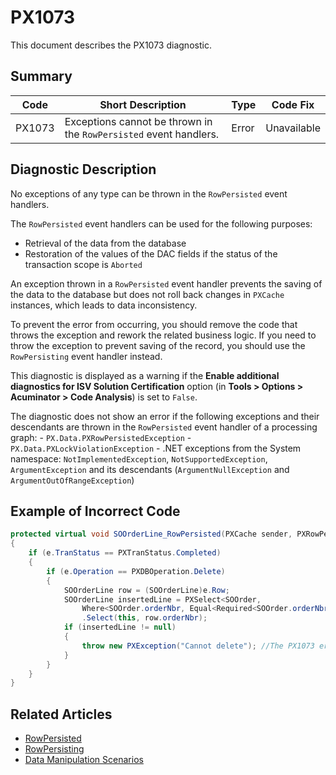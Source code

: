# PX1073
This document describes the PX1073 diagnostic.

## Summary

| Code   | Short Description                                                 | Type  | Code Fix    | 
| ------ | ----------------------------------------------------------------- | ----- | ----------- | 
| PX1073 | Exceptions cannot be thrown in the `RowPersisted` event handlers. | Error | Unavailable |

## Diagnostic Description
No exceptions of any type can be thrown in the `RowPersisted` event handlers. 

The `RowPersisted` event handlers can be used for the following purposes:

 - Retrieval of the data from the database
 - Restoration of the values of the DAC fields if the status of the transaction scope is `Aborted`

An exception thrown in a `RowPersisted` event handler prevents the saving of the data to the database but does not roll back changes in `PXCache` instances, which leads to data inconsistency.

To prevent the error from occurring, you should remove the code that throws the exception and rework the related business logic. If you need to throw the exception to prevent saving of the record, you should use the `RowPersisting` event handler instead.

This diagnostic is displayed as a warning if the **Enable additional diagnostics for ISV Solution Certification** option (in **Tools > Options > Acuminator > Code Analysis**) is set to `False`.

The diagnostic does not show an error if the following exceptions and their descendants are thrown in the `RowPersisted` event handler of a processing graph:
	- `PX.Data.PXRowPersistedException`
	- `PX.Data.PXLockViolationException`
	- .NET exceptions from the System namespace: `NotImplementedException`, `NotSupportedException`, `ArgumentException` and its descendants (`ArgumentNullException` and `ArgumentOutOfRangeException`)

## Example of Incorrect Code

```C#
protected virtual void SOOrderLine_RowPersisted(PXCache sender, PXRowPersistedEventArgs e)
{
    if (e.TranStatus == PXTranStatus.Completed)
    {
        if (e.Operation == PXDBOperation.Delete)
        {
            SOOrderLine row = (SOOrderLine)e.Row;
            SOOrderLine insertedLine = PXSelect<SOOrder,
                Where<SOOrder.orderNbr, Equal<Required<SOOrder.orderNbr>>>>
                .Select(this, row.orderNbr);
            if (insertedLine != null)
            {
                throw new PXException("Cannot delete"); //The PX1073 error is displayed for this line.
            }
        }
    }
}
```

## Related Articles

 - [RowPersisted](https://help.acumatica.com/Help?ScreenId=ShowWiki&pageid=ac686a56-ea6d-5ece-1063-a2842fb9aaa0)
 - [RowPersisting](https://help.acumatica.com/Help?ScreenId=ShowWiki&pageid=d302caf7-87a4-d7e4-65b3-c463f4d62ee3)
 - [Data Manipulation Scenarios](https://help.acumatica.com/Help?ScreenId=ShowWiki&pageid=d9cf6274-f5c8-43e7-9d13-9b423113d67e)